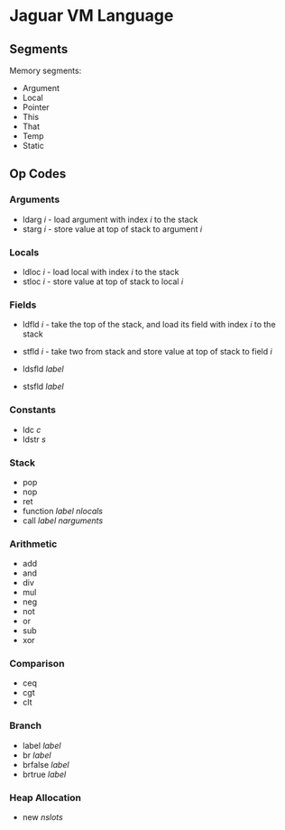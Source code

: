 ﻿# Jaguar VM Language

## Segments

Memory segments:

* Argument
* Local
* Pointer
* This
* That
* Temp
* Static

## Op Codes

### Arguments

* ldarg _i_ - load argument with index _i_ to the stack
* starg _i_ - store value at top of stack to argument _i_

### Locals

* ldloc _i_ - load local with index _i_ to the stack
* stloc _i_ - store value at top of stack to local _i_

### Fields

* ldfld _i_ - take the top of the stack, and load its field with index _i_ to the stack
* stfld _i_ - take two from stack and store value at top of stack to field _i_

* ldsfld _label_
* stsfld _label_

### Constants

* ldc _c_
* ldstr _s_

### Stack

* pop
* nop
* ret
* function _label_ _nlocals_
* call _label_ _narguments_

### Arithmetic

* add
* and
* div
* mul
* neg
* not
* or
* sub
* xor

### Comparison

* ceq
* cgt
* clt

### Branch

* label _label_
* br _label_
* brfalse _label_
* brtrue _label_

### Heap Allocation

* new _nslots_